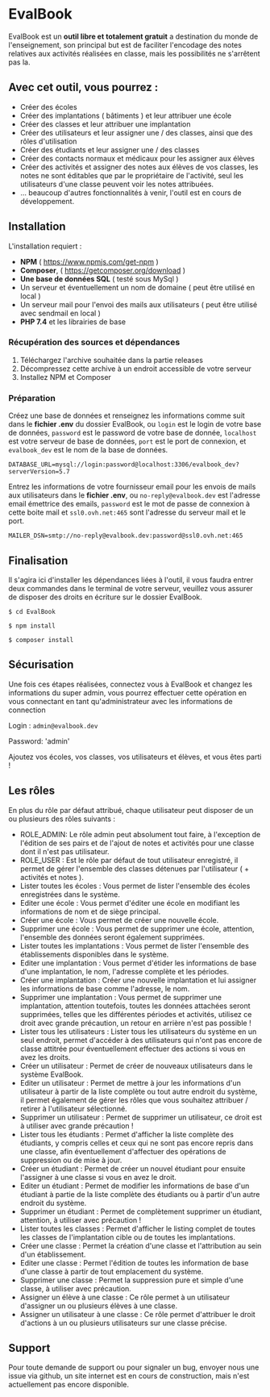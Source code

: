 # EvalBook

EvalBook est un **outil libre et totalement gratuit** a destination du monde de l'enseignement, son principal but est de faciliter l'encodage des notes
relatives aux activités réalisées en classe, mais les possibilités ne s'arrêtent pas la.

## Avec cet outil, vous pourrez :
* Créer des écoles
* Créer des implantations ( bâtiments ) et leur attribuer une école
* Créer des classes et leur attribuer une implantation
* Créer des utilisateurs et leur assigner une / des classes, ainsi que des rôles d'utilisation
* Créer des étudiants et leur assigner une / des classes
* Créer des contacts normaux et médicaux pour les assigner aux élèves
* Créer des activités et assigner des notes aux élèves de vos classes, les notes ne sont éditables que par le propriétaire de l'activité, seul les utilisateurs d'une classe peuvent voir les notes attribuées.
* ... beaucoup d'autres fonctionnalités à venir, l'outil est en cours de développement.

## Installation
L'installation requiert :
* **NPM** ( https://www.npmjs.com/get-npm )
* **Composer**, ( https://getcomposer.org/download )
* **Une base de données SQL** ( testé sous MySql )
* Un serveur et éventuellement un nom de domaine ( peut être utilisé en local )
* Un serveur mail pour l'envoi des mails aux utilisateurs ( peut être utilisé avec sendmail en local )
* **PHP 7.4** et les librairies de base

### Récupération des sources et dépendances
1) Téléchargez l'archive souhaitée dans la partie releases
2) Décompressez cette archive à un endroit accessible de votre serveur
3) Installez NPM et Composer

### Préparation 
Créez une base de données et renseignez les informations comme suit dans le **fichier .env** du dossier EvalBook, ou `login` 
est le login de votre base de données, `password` est le password de votre base de donnée, `localhost` est votre serveur de base de données,
`port` est le port de connexion, et `evalbook_dev` est le nom de la base de données.

`DATABASE_URL=mysql://login:password@localhost:3306/evalbook_dev?serverVersion=5.7`

Entrez les informations de votre fournisseur email pour les envois de mails aux utilisateurs dans le **fichier .env**, ou `no-reply@evalbook.dev`
est l'adresse email émettrice des emails, `password` est le mot de passe de connexion à cette boite mail et `ssl0.ovh.net:465` sont l'adresse du serveur mail et le port.

`MAILER_DSN=smtp://no-reply@evalbook.dev:password@ssl0.ovh.net:465`

## Finalisation
Il s'agira ici d'installer les dépendances liées à l'outil, il vous faudra entrer deux commandes dans le terminal de votre serveur, veuillez
vous assurer de disposer des droits en écriture sur le dossier EvalBook.

`$ cd EvalBook`

`$ npm install`

`$ composer install`

## Sécurisation
Une fois ces étapes réalisées, connectez vous à EvalBook et changez les informations du super admin, vous pourrez effectuer
cette opération en vous connectant en tant qu'administrateur avec les informations de connection

Login : `admin@evalbook.dev`

Password: 'admin'

Ajoutez vos écoles, vos classes, vos utilisateurs et élèves, et vous êtes parti !


## Les rôles
En plus du rôle par défaut attribué, chaque utilisateur peut disposer de un ou plusieurs des rôles suivants : 
* ROLE_ADMIN: Le rôle admin peut absolument tout faire, à l'exception de l'édition de ses pairs et de l'ajout de notes et activités pour une classe dont il n'est pas utilisateur.
* ROLE_USER : Est le rôle par défaut de tout utilisateur enregistré, il permet de gérer l'ensemble des classes détenues par l'utilisateur ( + activités et notes ).
* Lister toutes les écoles : Vous permet de lister l'ensemble des écoles enregistrées dans le système.
* Editer une école : Vous permet d'éditer une école en modifiant les informations de nom et de siège principal.
* Créer une école : Vous permet de créer une nouvelle école.
* Supprimer une école : Vous permet de supprimer une école, attention, l'ensemble des données seront également supprimées.
* Lister toutes les implantations : Vous permet de lister l'ensemble des établissements disponibles dans le système.
* Editer une implantation : Vous permet d'étider les informations de base d'une implantation, le nom, l'adresse complète et les périodes.
* Créer une implantation : Créer une nouvelle implantation et lui assigner les informations de base comme l'adresse, le nom.
* Supprimer une implantation : Vous permet de supprimer une implantation, attention toutefois, toutes les données attachées seront supprimées, telles que les différentes périodes et activités, utilisez ce droit avec grande précaution, un retour en arrière n'est pas possible !
* Lister tous les utilisateurs : Lister tous les utilisateurs du système en un seul endroit, permet d'accéder à des utilisateurs qui n'ont pas encore de classe attitrée pour éventuellement effectuer des actions si vous en avez les droits.
* Créer un utilisateur : Permet de créer de nouveaux utilisateurs dans le système EvalBook.
* Editer un utilisateur : Permet de mettre à jour les informations d'un utilisateur à partir de la liste complète ou tout autre endroit du système, il permet également de gérer les rôles que vous souhaitez attribuer / retirer à l'utilisateur sélectionné.
* Supprimer un utilisateur : Permet de supprimer un utilisateur, ce droit est à utiliser avec grande précaution !
* Lister tous les étudiants : Permet d'afficher la liste complète des étudiants, y compris celles et ceux qui ne sont pas encore repris dans une classe, afin éventuellement d'affectuer des opérations de suppression ou de mise à jour.
* Créer un étudiant : Permet de créer un nouvel étudiant pour ensuite l'assigner à une classe si vous en avez le droit.
* Editer un étudiant : Permet de modifier les informations de base d'un étudiant à partie de la liste complète des étudiants ou à partir d'un autre endroit du système.
* Supprimer un étudiant : Permet de complètement supprimer un étudiant, attention, à utiliser avec précaution !
* Lister toutes les classes : Permet d'afficher le listing complet de toutes les classes de l'implantation cible ou de toutes les implantations.
* Créer une classe : Permet la création d'une classe et l'attribution au sein d'un établissement.
* Editer une classe : Permet l'édition de toutes les information de base d'une classe à partir de tout emplacement du système.
* Supprimer une classe : Permet la suppression pure et simple d'une classe, à utiliser avec précaution.
* Assigner un élève à une classe : Ce rôle permet à un utilisateur d'assigner un ou plusieurs élèves à une classe.
* Assigner un utilisateur à une classe : Ce rôle permet d'attribuer le droit d'actions à un ou plusieurs utilisateurs sur une classe précise.

## Support
Pour toute demande de support ou pour signaler un bug, envoyer nous une issue via github, un site internet est en cours de construction, mais
n'est actuellement pas encore disponible.